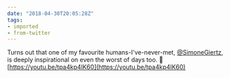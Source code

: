 ```yaml
---
date: "2018-04-30T20:05:28Z"
tags:
- imported
- from-twitter
---
```

Turns out that one of my favourite humans-I've-never-met, [@SimoneGiertz](https://twitter.com/SimoneGiertz), is deeply inspirational on even the worst of days too. 🖖 [https://youtu.be/tpa4kp4lK60](https://youtu.be/tpa4kp4lK60)
